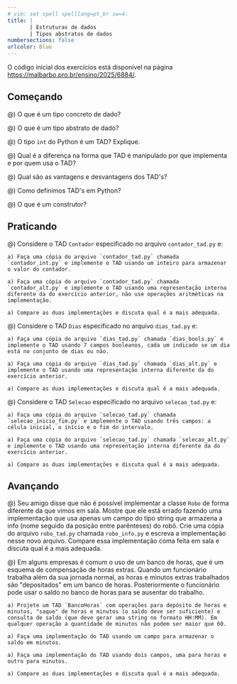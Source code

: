```yaml
---
# vim: set spell spelllang=pt_br sw=4:
title: |
       | Estruturas de dados
       | Tipos abstratos de dados
numbersections: false
urlcolor: Blue
---
```


O código inicial dos exercícios está disponível na página <https://malbarbo.pro.br/ensino/2025/6884/>.

## Começando

@) O que é um tipo concreto de dado?

@) O que é um tipo abstrato de dado?

@) O tipo `int` do Python é um TAD? Explique.

@) Qual é a diferença na forma que TAD é manipulado por que implementa e por quem usa o TAD?

@) Qual são as vantagens e desvantagens dos TAD's?

@) Como definimos TAD's em Python?

@) O que é um construtor?


## Praticando

@) Considere o TAD `Contador` especificado no arquivo `contador_tad.py` e:

    a) Faça uma cópia do arquivo `contador_tad.py` chamada `contador_int.py` e implemente o TAD usando um inteiro para armazenar o valor do contador.

    a) Faça uma cópia do arquivo `contador_tad.py` chamada `contador_alt.py` e implemente o TAD usando uma representação interna diferente da do exercício anterior, não use operações aritméticas na implementação.

    a) Compare as duas implementações e discuta qual é a mais adequada.


@) Considere o TAD `Dias` especificado no arquivo `dias_tad.py` e:

    a) Faça uma cópia do arquivo `dias_tad.py` chamada `dias_bools.py` e implemente o TAD usando 7 campos booleanos, cada um indicado se um dia está no conjunto de dias ou não.

    a) Faça uma cópia do arquivo `dias_tad.py` chamada `dias_alt.py` e implemente o TAD usando uma representação interna diferente da do exercício anterior.

    a) Compare as duas implementações e discuta qual é a mais adequada.


@) Considere o TAD `Selecao` especificado no arquivo `selecao_tad.py` e:

    a) Faça uma cópia do arquivo `selecao_tad.py` chamada `selecao_inicio_fim.py` e implemente o TAD usando três campos: a célula inicial, o início e o fim do intervalo.

    a) Faça uma cópia do arquivo `selecao_tad.py` chamada `selecao_alt.py` e implemente o TAD usando uma representação interna diferente da do exercício anterior.

    a) Compare as duas implementações e discuta qual é a mais adequada.


## Avançando

@) Seu amigo disse que não é possível implementar a classe `Robo` de forma diferente da que vimos em sala. Mostre que ele está errado fazendo uma implementação que usa apenas um campo do tipo string que armazena a info (nome seguido da posição entre parênteses) do robô. Crie uma cópia do arquivo `robo_tad.py` chamada `robo_info.py` e escreva a implementação nesse novo arquivo. Compare essa implementação coma feita em sala e discuta qual é a mais adequada.

@) Em alguns empresas é comum o uso de um banco de horas, que é um esquema de compensação de horas extras. Quando um funcionário trabalha além da sua jornada normal, as horas e minutos extras trabalhados são "depositados" em um banco de horas. Posteriormente o funcionário pode usar o saldo no banco de horas para se ausentar do trabalho.

    a) Projete um TAD `BancoHoras` com operações para depósito de horas e minutos, "saque" de horas e minutos (o saldo deve ser suficiente) e consulta de saldo (que deve gerar uma string no formato HH:MM). Em qualquer operação a quantidade de minutos não podem ser maior que 60.

    a) Faça uma implementação do TAD usando um campo para armazenar o saldo em minutos.

    a) Faça uma implementação do TAD usando dois campos, uma para horas e outro para minutos.

    a) Compare as duas implementações e discuta qual é a mais adequada.
